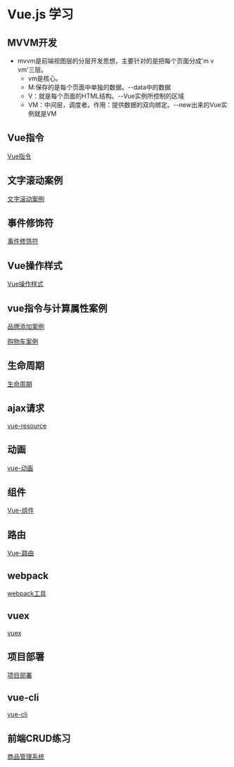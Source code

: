 # Vue.js 学习
## MVVM开发
- mvvm是前端视图层的分层开发思想，主要针对的是把每个页面分成'm v vm'三层。
    + vm是核心。
    + M:保存的是每个页面中单独的数据。--data中的数据
    + V：就是每个页面的HTML结构。--Vue实例所控制的区域
    + VM：中间层，调度者。作用：提供数据的双向绑定。--new出来的Vue实例就是VM

## Vue指令
[Vue指令](./docs/Vue指令.md)
## 文字滚动案例
[文字滚动案例](./docs/文字滚动.md)

## 事件修饰符  
[事件修饰符](./docs/事件修饰符.md)
## Vue操作样式
[Vue操作样式](./docs/Vue操作样式.md)
## vue指令与计算属性案例
[品牌添加案例](./docs/品牌添加案例.md)  

[购物车案例](./docs/购物车案例.md)

## 生命周期
[生命周期](./docs/生命周期.md)
## ajax请求
[vue-resource](./docs/vue-resource.md)
## 动画
[vue-动画](./docs/动画.md)
## 组件
[Vue-组件](./docs/vue-组件.md)
## 路由
[Vue-路由](./docs/vue-路由.md)
## webpack
[webpack工具](./docs/webpack.md)
## vuex
[vuex](./docs/vuex.md)
## 项目部署
[项目部署](./docs/项目部署.md)
## vue-cli
[vue-cli](./docs/vue-cli.md)
## 前端CRUD练习
[商品管理系统](./code/CRUD-frontend)
